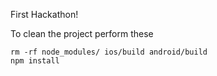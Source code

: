 First Hackathon!

To clean the project perform these

```
rm -rf node_modules/ ios/build android/build
npm install
```
